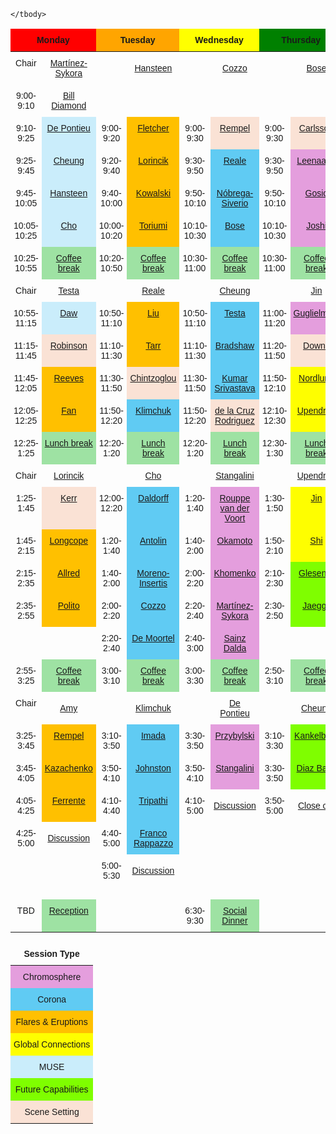 
<style type="text/css">
    .tg  {border-collapse:collapse;border-spacing:0;}
    .tg td{border-color:black;border-style:none;border-width:1px;font-family:Arial, sans-serif;font-size:14px;
    overflow:hidden;padding:10px 5px;word-break:normal;text-align:center;}
    .tg th{border-color:black;border-style:none;border-width:1px;font-family:Arial, sans-serif;font-size:14px;font-weight:normal;overflow:hidden;padding:10px 5px;word-break:normal;}
    .tg .tg-one{background-color:#e49edd;border-color:inherit;text-align:center;vertical-align:top}
    .tg .tg-two{background-color:#60cbf3;border-color:inherit;text-align:center;vertical-align:top}
    .tg .tg-three{background-color:#ffc000;border-color:inherit;text-align:center;vertical-align:top}
    .tg .tg-four{background-color:#fefe00;border-color:inherit;text-align:center;vertical-align:top}
    .tg .tg-five{background-color:#caedfb;border-color:inherit;text-align:center;vertical-align:top}
    .tg .tg-six{background-color:#7ffe00;border-color:inherit;text-align:center;vertical-align:top}
    .tg .tg-seven{background-color:#fae2d5;border-color:inherit;text-align:center;vertical-align:top}
    .tg .tg-eight{background-color:#9ee2a3;border-color:inherit;text-align:center;vertical-align:top}
    .tg .tg-mcqj{border-color:#000000;font-weight:bold;text-align:center;vertical-align:top}
    .tg .tg-73oq{border-color:#000000;text-align:center;vertical-align:top}
    .tg .tg-0lax{text-align:center;vertical-align:top}
    .tg .tg-0pky{border-color:inherit;text-align:center;vertical-align:top}
</style>
<table class="tg">
    <thead>
        <tr>
            <th class="tg-mcqj" colspan="2" style="background-color:red">Monday</th>
            <th class="tg-mcqj" colspan="2" style="background-color:orange">Tuesday</th>
            <th class="tg-mcqj" colspan="2" style="background-color:yellow">Wednesday</th>
            <th class="tg-mcqj" colspan="2" style="background-color:green">Thursday</th>
        </tr>
    </thead>
    <tbody>

<tr>
    <td class="tg-0pky">Chair</td>
    <td class="tg-zero"><a href="https://lm-sal.github.io/iris_muse_team_meeting/abstracts/#Mart%C3%ADnez-Sykora">Martínez-Sykora</a></td>
    <td class="tg-0pky"></td>
    <td class="tg-zero"><a href="https://lm-sal.github.io/iris_muse_team_meeting/abstracts/#Hansteen">Hansteen</a></td>
    <td class="tg-0pky"></td>
    <td class="tg-zero"><a href="https://lm-sal.github.io/iris_muse_team_meeting/abstracts/#Cozzo">Cozzo</a></td>
    <td class="tg-0pky"></td>
    <td class="tg-zero"><a href="https://lm-sal.github.io/iris_muse_team_meeting/abstracts/#Bose">Bose</a></td>
</tr>


<tr>
    <td class="tg-0pky">9:00-9:10</td>
    <td class="tg-zero"><a href="https://lm-sal.github.io/iris_muse_team_meeting/abstracts/#Bill%20Diamond">Bill Diamond</a></td>
    <td class="tg-0pky"></td>
    <td class="tg-zero"><a href="https://lm-sal.github.io/iris_muse_team_meeting/abstracts/#"></a></td>
    <td class="tg-0pky"></td>
    <td class="tg-zero"><a href="https://lm-sal.github.io/iris_muse_team_meeting/abstracts/#"></a></td>
    <td class="tg-0pky"></td>
    <td class="tg-zero"><a href="https://lm-sal.github.io/iris_muse_team_meeting/abstracts/#"></a></td>
</tr>


<tr>
    <td class="tg-0pky">9:10-9:25</td>
    <td class="tg-five"><a href="https://lm-sal.github.io/iris_muse_team_meeting/abstracts/#De%20Pontieu">De Pontieu</a></td>
    <td class="tg-0pky">9:00-9:20</td>
    <td class="tg-three"><a href="https://lm-sal.github.io/iris_muse_team_meeting/abstracts/#Fletcher">Fletcher</a></td>
    <td class="tg-0pky">9:00-9:30</td>
    <td class="tg-seven"><a href="https://lm-sal.github.io/iris_muse_team_meeting/abstracts/#Rempel">Rempel</a></td>
    <td class="tg-0pky">9:00-9:30</td>
    <td class="tg-seven"><a href="https://lm-sal.github.io/iris_muse_team_meeting/abstracts/#Carlsson">Carlsson</a></td>
</tr>


<tr>
    <td class="tg-0pky">9:25-9:45</td>
    <td class="tg-five"><a href="https://lm-sal.github.io/iris_muse_team_meeting/abstracts/#Cheung">Cheung</a></td>
    <td class="tg-0pky">9:20-9:40</td>
    <td class="tg-three"><a href="https://lm-sal.github.io/iris_muse_team_meeting/abstracts/#Lorincik">Lorincik</a></td>
    <td class="tg-0pky">9:30-9:50</td>
    <td class="tg-two"><a href="https://lm-sal.github.io/iris_muse_team_meeting/abstracts/#Reale">Reale</a></td>
    <td class="tg-0pky">9:30-9:50</td>
    <td class="tg-one"><a href="https://lm-sal.github.io/iris_muse_team_meeting/abstracts/#Leenaarts">Leenaarts</a></td>
</tr>


<tr>
    <td class="tg-0pky">9:45-10:05</td>
    <td class="tg-five"><a href="https://lm-sal.github.io/iris_muse_team_meeting/abstracts/#Hansteen">Hansteen</a></td>
    <td class="tg-0pky">9:40-10:00</td>
    <td class="tg-three"><a href="https://lm-sal.github.io/iris_muse_team_meeting/abstracts/#Kowalski">Kowalski</a></td>
    <td class="tg-0pky">9:50-10:10</td>
    <td class="tg-two"><a href="https://lm-sal.github.io/iris_muse_team_meeting/abstracts/#N%C3%B3brega-Siverio">Nóbrega-Siverio</a></td>
    <td class="tg-0pky">9:50-10:10</td>
    <td class="tg-one"><a href="https://lm-sal.github.io/iris_muse_team_meeting/abstracts/#Gosic">Gosic</a></td>
</tr>


<tr>
    <td class="tg-0pky">10:05-10:25</td>
    <td class="tg-five"><a href="https://lm-sal.github.io/iris_muse_team_meeting/abstracts/#Cho">Cho</a></td>
    <td class="tg-0pky">10:00-10:20</td>
    <td class="tg-three"><a href="https://lm-sal.github.io/iris_muse_team_meeting/abstracts/#Toriumi">Toriumi</a></td>
    <td class="tg-0pky">10:10-10:30</td>
    <td class="tg-two"><a href="https://lm-sal.github.io/iris_muse_team_meeting/abstracts/#Bose">Bose</a></td>
    <td class="tg-0pky">10:10-10:30</td>
    <td class="tg-one"><a href="https://lm-sal.github.io/iris_muse_team_meeting/abstracts/#Joshi">Joshi</a></td>
</tr>


<tr>
    <td class="tg-0pky">10:25-10:55</td>
    <td class="tg-eight"><a href="">Coffee break</a></td>
    <td class="tg-0pky">10:20-10:50</td>
    <td class="tg-eight"><a href="">Coffee break</a></td>
    <td class="tg-0pky">10:30-11:00</td>
    <td class="tg-eight"><a href="">Coffee break</a></td>
    <td class="tg-0pky">10:30-11:00</td>
    <td class="tg-eight"><a href="">Coffee break</a></td>
</tr>


<tr>
    <td class="tg-0pky">Chair</td>
    <td class="tg-zero"><a href="https://lm-sal.github.io/iris_muse_team_meeting/abstracts/#Testa">Testa</a></td>
    <td class="tg-0pky"></td>
    <td class="tg-zero"><a href="https://lm-sal.github.io/iris_muse_team_meeting/abstracts/#Reale">Reale</a></td>
    <td class="tg-0pky"></td>
    <td class="tg-zero"><a href="https://lm-sal.github.io/iris_muse_team_meeting/abstracts/#Cheung">Cheung</a></td>
    <td class="tg-0pky"></td>
    <td class="tg-zero"><a href="https://lm-sal.github.io/iris_muse_team_meeting/abstracts/#Jin">Jin</a></td>
</tr>


<tr>
    <td class="tg-0pky">10:55-11:15</td>
    <td class="tg-five"><a href="https://lm-sal.github.io/iris_muse_team_meeting/abstracts/#Daw">Daw</a></td>
    <td class="tg-0pky">10:50-11:10</td>
    <td class="tg-three"><a href="https://lm-sal.github.io/iris_muse_team_meeting/abstracts/#Liu">Liu</a></td>
    <td class="tg-0pky">10:50-11:10</td>
    <td class="tg-two"><a href="https://lm-sal.github.io/iris_muse_team_meeting/abstracts/#Testa">Testa</a></td>
    <td class="tg-0pky">11:00-11:20</td>
    <td class="tg-one"><a href="https://lm-sal.github.io/iris_muse_team_meeting/abstracts/#Guglielmino">Guglielmino</a></td>
</tr>


<tr>
    <td class="tg-0pky">11:15-11:45</td>
    <td class="tg-seven"><a href="https://lm-sal.github.io/iris_muse_team_meeting/abstracts/#Robinson">Robinson</a></td>
    <td class="tg-0pky">11:10-11:30</td>
    <td class="tg-three"><a href="https://lm-sal.github.io/iris_muse_team_meeting/abstracts/#Tarr">Tarr</a></td>
    <td class="tg-0pky">11:10-11:30</td>
    <td class="tg-two"><a href="https://lm-sal.github.io/iris_muse_team_meeting/abstracts/#Bradshaw">Bradshaw</a></td>
    <td class="tg-0pky">11:20-11:50</td>
    <td class="tg-seven"><a href="https://lm-sal.github.io/iris_muse_team_meeting/abstracts/#Downs">Downs</a></td>
</tr>


<tr>
    <td class="tg-0pky">11:45-12:05</td>
    <td class="tg-three"><a href="https://lm-sal.github.io/iris_muse_team_meeting/abstracts/#Reeves">Reeves</a></td>
    <td class="tg-0pky">11:30-11:50</td>
    <td class="tg-seven"><a href="https://lm-sal.github.io/iris_muse_team_meeting/abstracts/#Chintzoglou">Chintzoglou</a></td>
    <td class="tg-0pky">11:30-11:50</td>
    <td class="tg-two"><a href="https://lm-sal.github.io/iris_muse_team_meeting/abstracts/#Srivastava">Kumar Srivastava</a></td>
    <td class="tg-0pky">11:50-12:10</td>
    <td class="tg-four"><a href="https://lm-sal.github.io/iris_muse_team_meeting/abstracts/#Nordlund">Nordlund</a></td>
</tr>


<tr>
    <td class="tg-0pky">12:05-12:25</td>
    <td class="tg-three"><a href="https://lm-sal.github.io/iris_muse_team_meeting/abstracts/#Fan">Fan</a></td>
    <td class="tg-0pky">11:50-12:20</td>
    <td class="tg-two"><a href="https://lm-sal.github.io/iris_muse_team_meeting/abstracts/#Klimchuk">Klimchuk</a></td>
    <td class="tg-0pky">11:50-12:20</td>
    <td class="tg-seven"><a href="https://lm-sal.github.io/iris_muse_team_meeting/abstracts/#de%20la%20Cruz%20Rodriguez">de la Cruz Rodriguez</a></td>
    <td class="tg-0pky">12:10-12:30</td>
    <td class="tg-four"><a href="https://lm-sal.github.io/iris_muse_team_meeting/abstracts/#Upendran">Upendran</a></td>
</tr>


<tr>
    <td class="tg-0pky">12:25-1:25</td>
    <td class="tg-eight"><a href="">Lunch break</a></td>
    <td class="tg-0pky">12:20-1:20</td>
    <td class="tg-eight"><a href="">Lunch break</a></td>
    <td class="tg-0pky">12:20-1:20</td>
    <td class="tg-eight"><a href="">Lunch break</a></td>
    <td class="tg-0pky">12:30-1:30</td>
    <td class="tg-eight"><a href="">Lunch break</a></td>
</tr>


<tr>
    <td class="tg-0pky">Chair</td>
    <td class="tg-zero"><a href="https://lm-sal.github.io/iris_muse_team_meeting/abstracts/#Lorincik">Lorincik</a></td>
    <td class="tg-0pky"></td>
    <td class="tg-zero"><a href="https://lm-sal.github.io/iris_muse_team_meeting/abstracts/#Cho">Cho</a></td>
    <td class="tg-0pky"></td>
    <td class="tg-zero"><a href="https://lm-sal.github.io/iris_muse_team_meeting/abstracts/#Stangalini">Stangalini</a></td>
    <td class="tg-0pky"></td>
    <td class="tg-zero"><a href="https://lm-sal.github.io/iris_muse_team_meeting/abstracts/#Upendran">Upendran</a></td>
</tr>


<tr>
    <td class="tg-0pky">1:25-1:45</td>
    <td class="tg-seven"><a href="https://lm-sal.github.io/iris_muse_team_meeting/abstracts/#Kerr">Kerr</a></td>
    <td class="tg-0pky">12:00-12:20</td>
    <td class="tg-two"><a href="https://lm-sal.github.io/iris_muse_team_meeting/abstracts/#Daldorff">Daldorff</a></td>
    <td class="tg-0pky">1:20-1:40</td>
    <td class="tg-one"><a href="https://lm-sal.github.io/iris_muse_team_meeting/abstracts/#Rouppe%20van%20der%20Voort">Rouppe van der Voort</a></td>
    <td class="tg-0pky">1:30-1:50</td>
    <td class="tg-four"><a href="https://lm-sal.github.io/iris_muse_team_meeting/abstracts/#Jin">Jin</a></td>
</tr>


<tr>
    <td class="tg-0pky">1:45-2:15</td>
    <td class="tg-three"><a href="https://lm-sal.github.io/iris_muse_team_meeting/abstracts/#Longcope">Longcope</a></td>
    <td class="tg-0pky">1:20-1:40</td>
    <td class="tg-two"><a href="https://lm-sal.github.io/iris_muse_team_meeting/abstracts/#Antolin">Antolin</a></td>
    <td class="tg-0pky">1:40-2:00</td>
    <td class="tg-one"><a href="https://lm-sal.github.io/iris_muse_team_meeting/abstracts/#Okamoto">Okamoto</a></td>
    <td class="tg-0pky">1:50-2:10</td>
    <td class="tg-four"><a href="https://lm-sal.github.io/iris_muse_team_meeting/abstracts/#Shi">Shi</a></td>
</tr>


<tr>
    <td class="tg-0pky">2:15-2:35</td>
    <td class="tg-three"><a href="https://lm-sal.github.io/iris_muse_team_meeting/abstracts/#Allred">Allred</a></td>
    <td class="tg-0pky">1:40-2:00</td>
    <td class="tg-two"><a href="https://lm-sal.github.io/iris_muse_team_meeting/abstracts/#Moreno-Insertis">Moreno-Insertis</a></td>
    <td class="tg-0pky">2:00-2:20</td>
    <td class="tg-one"><a href="https://lm-sal.github.io/iris_muse_team_meeting/abstracts/#Khomenko">Khomenko</a></td>
    <td class="tg-0pky">2:10-2:30</td>
    <td class="tg-six"><a href="https://lm-sal.github.io/iris_muse_team_meeting/abstracts/#Glesener">Glesener</a></td>
</tr>


<tr>
    <td class="tg-0pky">2:35-2:55</td>
    <td class="tg-three"><a href="https://lm-sal.github.io/iris_muse_team_meeting/abstracts/#Polito">Polito</a></td>
    <td class="tg-0pky">2:00-2:20</td>
    <td class="tg-two"><a href="https://lm-sal.github.io/iris_muse_team_meeting/abstracts/#Cozzo">Cozzo</a></td>
    <td class="tg-0pky">2:20-2:40</td>
    <td class="tg-one"><a href="https://lm-sal.github.io/iris_muse_team_meeting/abstracts/#Mart%C3%ADnez-Sykora">Martínez-Sykora</a></td>
    <td class="tg-0pky">2:30-2:50</td>
    <td class="tg-six"><a href="https://lm-sal.github.io/iris_muse_team_meeting/abstracts/#Jaeggli">Jaeggli</a></td>
</tr>


<tr>
    <td class="tg-0pky"></td>
    <td class="tg-zero"><a href="https://lm-sal.github.io/iris_muse_team_meeting/abstracts/#"></a></td>
    <td class="tg-0pky">2:20-2:40</td>
    <td class="tg-two"><a href="https://lm-sal.github.io/iris_muse_team_meeting/abstracts/#De%20Moortel">De Moortel</a></td>
    <td class="tg-0pky">2:40-3:00</td>
    <td class="tg-one"><a href="https://lm-sal.github.io/iris_muse_team_meeting/abstracts/#Sainz%20Dalda">Sainz Dalda</a></td>
    <td class="tg-0pky"></td>
    <td class="tg-zero"><a href="https://lm-sal.github.io/iris_muse_team_meeting/abstracts/#"></a></td>
</tr>


<tr>
    <td class="tg-0pky">2:55-3:25</td>
    <td class="tg-eight"><a href="">Coffee break</a></td>
    <td class="tg-0pky">3:00-3:10</td>
    <td class="tg-eight"><a href="">Coffee break</a></td>
    <td class="tg-0pky">3:00-3:30</td>
    <td class="tg-eight"><a href="">Coffee break</a></td>
    <td class="tg-0pky">2:50-3:10</td>
    <td class="tg-eight"><a href="">Coffee break</a></td>
</tr>


<tr>
    <td class="tg-0pky">Chair</td>
    <td class="tg-zero"><a href="https://lm-sal.github.io/iris_muse_team_meeting/abstracts/#Amy">Amy</a></td>
    <td class="tg-0pky"></td>
    <td class="tg-zero"><a href="https://lm-sal.github.io/iris_muse_team_meeting/abstracts/#Klimchuk">Klimchuk</a></td>
    <td class="tg-0pky"></td>
    <td class="tg-zero"><a href="https://lm-sal.github.io/iris_muse_team_meeting/abstracts/#De%20Pontieu">De Pontieu</a></td>
    <td class="tg-0pky"></td>
    <td class="tg-zero"><a href="https://lm-sal.github.io/iris_muse_team_meeting/abstracts/#Cheung">Cheung</a></td>
</tr>


<tr>
    <td class="tg-0pky">3:25-3:45</td>
    <td class="tg-three"><a href="https://lm-sal.github.io/iris_muse_team_meeting/abstracts/#Rempel">Rempel</a></td>
    <td class="tg-0pky">3:10-3:50</td>
    <td class="tg-two"><a href="https://lm-sal.github.io/iris_muse_team_meeting/abstracts/#Imada">Imada</a></td>
    <td class="tg-0pky">3:30-3:50</td>
    <td class="tg-one"><a href="https://lm-sal.github.io/iris_muse_team_meeting/abstracts/#Przybylski">Przybylski</a></td>
    <td class="tg-0pky">3:10-3:30</td>
    <td class="tg-six"><a href="https://lm-sal.github.io/iris_muse_team_meeting/abstracts/#Kankelborg">Kankelborg</a></td>
</tr>


<tr>
    <td class="tg-0pky">3:45-4:05</td>
    <td class="tg-three"><a href="https://lm-sal.github.io/iris_muse_team_meeting/abstracts/#Kazachenko">Kazachenko</a></td>
    <td class="tg-0pky">3:50-4:10</td>
    <td class="tg-two"><a href="https://lm-sal.github.io/iris_muse_team_meeting/abstracts/#Johnston">Johnston</a></td>
    <td class="tg-0pky">3:50-4:10</td>
    <td class="tg-one"><a href="https://lm-sal.github.io/iris_muse_team_meeting/abstracts/#Stangalini">Stangalini</a></td>
    <td class="tg-0pky">3:30-3:50</td>
    <td class="tg-six"><a href="https://lm-sal.github.io/iris_muse_team_meeting/abstracts/#Diaz%20Baso">Diaz Baso</a></td>
</tr>


<tr>
    <td class="tg-0pky">4:05-4:25</td>
    <td class="tg-three"><a href="https://lm-sal.github.io/iris_muse_team_meeting/abstracts/#Ferrente">Ferrente</a></td>
    <td class="tg-0pky">4:10-4:40</td>
    <td class="tg-two"><a href="https://lm-sal.github.io/iris_muse_team_meeting/abstracts/#Tripathi">Tripathi</a></td>
    <td class="tg-0pky">4:10-5:00</td>
    <td class="tg-zero"><a href="">Discussion</a></td>
    <td class="tg-0pky">3:50-5:00</td>
    <td class="tg-zero"><a href="">Close out</a></td>
</tr>


<tr>
    <td class="tg-0pky">4:25-5:00</td>
    <td class="tg-zero"><a href="">Discussion</a></td>
    <td class="tg-0pky">4:40-5:00</td>
    <td class="tg-two"><a href="https://lm-sal.github.io/iris_muse_team_meeting/abstracts/#Rappazzo">Franco Rappazzo</a></td>
    <td class="tg-0pky"></td>
    <td class="tg-zero"><a href="https://lm-sal.github.io/iris_muse_team_meeting/abstracts/#"></a></td>
    <td class="tg-0pky"></td>
    <td class="tg-zero"><a href="https://lm-sal.github.io/iris_muse_team_meeting/abstracts/#"></a></td>
</tr>


<tr>
    <td class="tg-0pky"></td>
    <td class="tg-zero"><a href="https://lm-sal.github.io/iris_muse_team_meeting/abstracts/#"></a></td>
    <td class="tg-0pky">5:00-5:30</td>
    <td class="tg-zero"><a href="">Discussion</a></td>
    <td class="tg-0pky"></td>
    <td class="tg-zero"><a href="https://lm-sal.github.io/iris_muse_team_meeting/abstracts/#"></a></td>
    <td class="tg-0pky"></td>
    <td class="tg-zero"><a href="https://lm-sal.github.io/iris_muse_team_meeting/abstracts/#"></a></td>
</tr>


<tr>
    <td class="tg-0pky"></td>
    <td class="tg-zero"><a href="https://lm-sal.github.io/iris_muse_team_meeting/abstracts/#"></a></td>
    <td class="tg-0pky"></td>
    <td class="tg-zero"><a href="https://lm-sal.github.io/iris_muse_team_meeting/abstracts/#"></a></td>
    <td class="tg-0pky"></td>
    <td class="tg-zero"><a href="https://lm-sal.github.io/iris_muse_team_meeting/abstracts/#"></a></td>
    <td class="tg-0pky"></td>
    <td class="tg-zero"><a href="https://lm-sal.github.io/iris_muse_team_meeting/abstracts/#"></a></td>
</tr>


<tr>
    <td class="tg-0pky">TBD</td>
    <td class="tg-eight"><a href="">Reception</a></td>
    <td class="tg-0pky"></td>
    <td class="tg-zero"><a href="https://lm-sal.github.io/iris_muse_team_meeting/abstracts/#"></a></td>
    <td class="tg-0pky">6:30-9:30</td>
    <td class="tg-eight"><a href="">Social Dinner</a></td>
    <td class="tg-0pky"></td>
    <td class="tg-zero"><a href="https://lm-sal.github.io/iris_muse_team_meeting/abstracts/#"></a></td>
</tr>

    </tbody>
</table>
<table class="tg">
    <thead>
        <tr>
            <th class="tg-mcqj">Session Type</th>
        </tr>
    </thead>
    <tbody>
        <tr>
            <td class="tg-one">Chromosphere</td>
        </tr>
        <tr>
            <td class="tg-two">Corona</td>
        </tr>
        <tr>
            <td class="tg-three">Flares &amp; Eruptions</td>
        </tr>
        <tr>
            <td class="tg-four">Global Connections</td>
        </tr>
        <tr>
            <td class="tg-five">MUSE</td>
        </tr>
        <tr>
            <td class="tg-six">Future Capabilities</td>
        </tr>
        <tr>
            <td class="tg-seven">Scene Setting</td>
        </tr>
    </tbody>
</table>
